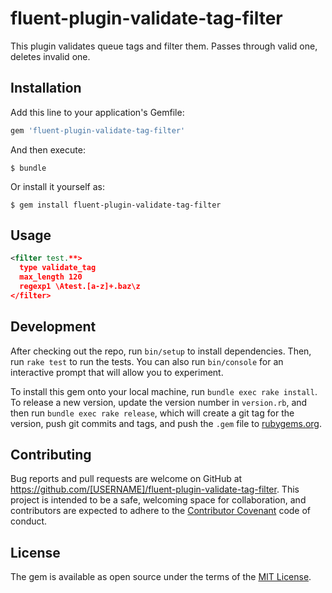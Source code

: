 # fluent-plugin-validate-tag-filter

This plugin validates queue tags and filter them.
Passes through valid one, deletes invalid one.

## Installation

Add this line to your application's Gemfile:

```ruby
gem 'fluent-plugin-validate-tag-filter'
```

And then execute:

    $ bundle

Or install it yourself as:

    $ gem install fluent-plugin-validate-tag-filter

## Usage

```xml
<filter test.**>
  type validate_tag
  max_length 120
  regexp1 \Atest.[a-z]+.baz\z
</filter>
```

## Development

After checking out the repo, run `bin/setup` to install dependencies. Then, run `rake test` to run the tests. You can also run `bin/console` for an interactive prompt that will allow you to experiment.

To install this gem onto your local machine, run `bundle exec rake install`. To release a new version, update the version number in `version.rb`, and then run `bundle exec rake release`, which will create a git tag for the version, push git commits and tags, and push the `.gem` file to [rubygems.org](https://rubygems.org).

## Contributing

Bug reports and pull requests are welcome on GitHub at https://github.com/[USERNAME]/fluent-plugin-validate-tag-filter. This project is intended to be a safe, welcoming space for collaboration, and contributors are expected to adhere to the [Contributor Covenant](contributor-covenant.org) code of conduct.


## License

The gem is available as open source under the terms of the [MIT License](http://opensource.org/licenses/MIT).
